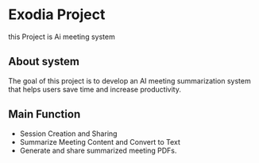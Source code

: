 # Exodia Project
this Project is Ai meeting system

## About system

The goal of this project is to develop an AI meeting summarization system that helps users save time and increase productivity.

## Main Function

* Session Creation and Sharing
* Summarize Meeting Content and Convert to Text
* Generate and share summarized meeting PDFs.